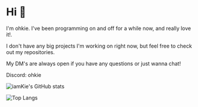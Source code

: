 # Hi :wave:

I'm ohkie. I've been programming on and off for a while now, and really love it!.

I don't have any big projects I'm working on right now, but feel free to check out my repositories.

My DM's are always open if you have any questions or just wanna chat!

Discord: ohkie

![iamKie's GitHub stats](https://github-readme-stats.vercel.app/api?username=iamKie&show_icons=true&theme=vision-friendly-dark)


![Top Langs](https://github-readme-stats.vercel.app/api/top-langs/?username=iamKie&theme=vision-friendly-dark)

